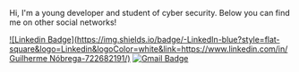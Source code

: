 Hi, I'm a young developer and student of cyber security. Below you can find me on other social networks!

[![Linkedin Badge](https://img.shields.io/badge/-LinkedIn-blue?style=flat-square&logo=Linkedin&logoColor=white&link=https://www.linkedin.com/in/Guilherme Nóbrega-722682191/)](https://www.linkedin.com/in/guilherme-n%C3%B3brega-40ab4a23b)
[![Gmail Badge](https://img.shields.io/badge/-Gmail-c14438?style=flat-square&logo=Gmail&logoColor=white&link=mailto:dantasguilherme434@gmail.com)](mailto:dantasguilherme434@gmail.com)
